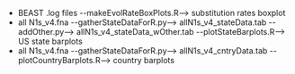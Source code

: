 - BEAST .log files --makeEvolRateBoxPlots.R--> substitution rates boxplot
- all N1s_v4.fna --gatherStateDataForR.py--> allN1s_v4_stateData.tab --addOther.py--> allN1s_v4_stateData_wOther.tab --plotStateBarplots.R--> US state barplots
- all N1s_v4.fna --gatherStateDataForR.py--> allN1s_v4_cntryData.tab --plotCountryBarplots.R--> country barplots
